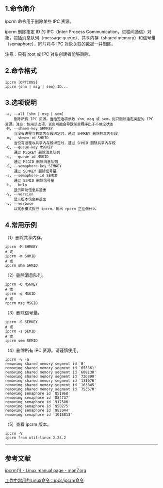 ## 1.命令简介
ipcrm 命令用于删除某些 IPC 资源。

ipcrm 删除指定 ID 的 IPC（Inter-Process Communication，进程间通信）对象，包括消息队列（message queue）、共享内存（shared memory）和信号量（semaphore），同时将与 IPC 对象关联的数据一并删除。

注意：只有 root 或 IPC 对象创建者能够删除。

## 2.命令格式
```
ipcrm [OPTIONS]
ipcrm {shm | msg | sem} ID...
```

## 3.选项说明
```
-a, --all [shm | msg | sem]
	删除所有 IPC 资源。当给定选项参数 shm、msg 或 sem，则只删除指定类型的 IPC 资源。注意：慎用该选项，否则可能会导致某些程序出于不确定状态
-M, --shmem-key SHMKEY
	当没有进程与共享内存段绑定时，通过 SHMKEY 删除共享内存段
-m, --shmem-id SHMID
	当没有进程与共享内存段绑定时，通过 SHMID 删除共享内存段
-Q, --queue-key MSGKEY
	通过 MSGKEY 删除消息队列
-q, --queue-id MSGID
	通过 MSGID 删除消息队列
-S, --semaphore-key SEMKEY
	通过 SEMKEY 删除信号量
-s, --semaphore-id SEMID
	通过 SEMID 删除信号量
-h, --help
	显示帮助信息并退出
-V, --version
	显示版本信息并退出
-v, --verbose
	以冗余模式执行 ipcrm，输出 rpcrm 正在做什么
```

## 4.常用示例
（1）删除共享内存。
```
ipcrm -M SHMKEY
# 或
ipcrm -m SHMID
# 或
ipcrm shm SHMID
```
（2）删除消息队列。
```
ipcrm -Q MSGKEY
# 或
ipcrm -q MSGID
# 或
rpcrm msg MSGID
```
（3）删除信号量。
```
ipcrm -S SEMKEY
# 或
ipcrm -s SEMID
# 或
ipcrm sem SEMID
```
（4）删除所有 IPC 资源。请谨慎使用。
```
ipcrm -v -a
removing shared memory segment id `0'
removing shared memory segment id `655361'
removing shared memory segment id `688130'
removing shared memory segment id `720899'
removing shared memory segment id `131076'
removing shared memory segment id `163845'
removing shared memory segment id `753670'
removing semaphore id `851968'
removing semaphore id `884737'
removing semaphore id `917506'
removing semaphore id `950275'
removing semaphore id `983044'
removing semaphore id `1015813'
```
（5）查看 ipcrm 版本。
```
ipcrm -V
ipcrm from util-linux 2.23.2
```

---
## 参考文献
[ipcrm(1) - Linux manual page - man7.org](http://man7.org/linux/man-pages/man1/ipcrm.1.html)

[工作中常用的Linux命令：ipcs/ipcrm命令](https://www.cnblogs.com/MartinChentf/p/6057100.html)

<Vssue title="ipcrm" />